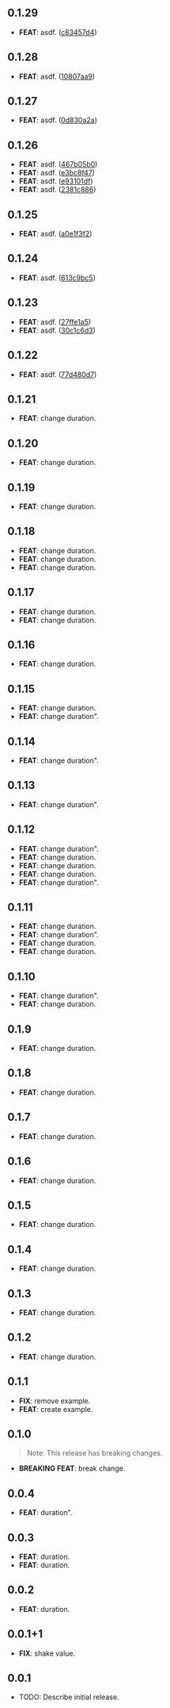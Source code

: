 ## 0.1.29

 - **FEAT**: asdf. ([c83457d4](https://github.com/hongmono/flutter_interactions/commit/c83457d456ccea085993b03371b8a9bd8c49b541))

## 0.1.28

 - **FEAT**: asdf. ([10807aa9](https://github.com/hongmono/flutter_interactions/commit/10807aa9d8d9f65c2d2b24173e085997fb554247))

## 0.1.27

 - **FEAT**: asdf. ([0d830a2a](https://github.com/hongmono/flutter_interactions/commit/0d830a2a1d61b35d6909c921d047ea8d79c2f27d))

## 0.1.26

 - **FEAT**: asdf. ([467b05b0](https://github.com/hongmono/flutter_interactions/commit/467b05b08db7f7c4dcad39948a0b563bc15fa48a))
 - **FEAT**: asdf. ([e3bc8f47](https://github.com/hongmono/flutter_interactions/commit/e3bc8f47fbb932aa19edf22bb2d8458409a3f692))
 - **FEAT**: asdf. ([e93101df](https://github.com/hongmono/flutter_interactions/commit/e93101df2ce74c2500b2b8a32f4bcb088292a72d))
 - **FEAT**: asdf. ([2381c886](https://github.com/hongmono/flutter_interactions/commit/2381c886e33720c41fcfc090c134e2805dede005))

## 0.1.25

 - **FEAT**: asdf. ([a0e1f3f2](https://github.com/hongmono/flutter_interactions/commit/a0e1f3f2672dbcb44f1633983999f6c5b6637349))

## 0.1.24

 - **FEAT**: asdf. ([613c9bc5](https://github.com/hongmono/flutter_interactions/commit/613c9bc5d16d3ff02d2e3fc49172ee81a1d16bc6))

## 0.1.23

 - **FEAT**: asdf. ([27ffe1a5](https://github.com/hongmono/flutter_interactions/commit/27ffe1a5eb3d6ef915bd10daf36f56692e87e7ca))
 - **FEAT**: asdf. ([30c1c6d3](https://github.com/hongmono/flutter_interactions/commit/30c1c6d3d9933d6454660759a3434647547959b0))

## 0.1.22

 - **FEAT**: asdf. ([77d480d7](https://github.com/hongmono/flutter_interactions/commit/77d480d7b0485d053de3e29bc92a4dc1213b6368))

## 0.1.21

 - **FEAT**: change duration.

## 0.1.20

 - **FEAT**: change duration.

## 0.1.19

 - **FEAT**: change duration.

## 0.1.18

 - **FEAT**: change duration.
 - **FEAT**: change duration.
 - **FEAT**: change duration.

## 0.1.17

 - **FEAT**: change duration.
 - **FEAT**: change duration.

## 0.1.16

 - **FEAT**: change duration.

## 0.1.15

 - **FEAT**: change duration.
 - **FEAT**: change duration".

## 0.1.14

 - **FEAT**: change duration".

## 0.1.13

 - **FEAT**: change duration".

## 0.1.12

 - **FEAT**: change duration".
 - **FEAT**: change duration.
 - **FEAT**: change duration.
 - **FEAT**: change duration.
 - **FEAT**: change duration".

## 0.1.11

 - **FEAT**: change duration.
 - **FEAT**: change duration".
 - **FEAT**: change duration.
 - **FEAT**: change duration.

## 0.1.10

 - **FEAT**: change duration".
 - **FEAT**: change duration.

## 0.1.9

 - **FEAT**: change duration.

## 0.1.8

 - **FEAT**: change duration.

## 0.1.7

 - **FEAT**: change duration.

## 0.1.6

 - **FEAT**: change duration.

## 0.1.5

 - **FEAT**: change duration.

## 0.1.4

 - **FEAT**: change duration.

## 0.1.3

 - **FEAT**: change duration.

## 0.1.2

 - **FEAT**: change duration.

## 0.1.1

 - **FIX**: remove example.
 - **FEAT**: create example.

## 0.1.0

> Note: This release has breaking changes.

 - **BREAKING** **FEAT**: break change.

## 0.0.4

 - **FEAT**: duration".

## 0.0.3

 - **FEAT**: duration.
 - **FEAT**: duration.

## 0.0.2

 - **FEAT**: duration.

## 0.0.1+1

 - **FIX**: shake value.

## 0.0.1

* TODO: Describe initial release.
